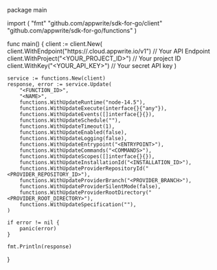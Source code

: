 package main

import (
    "fmt"
    "github.com/appwrite/sdk-for-go/client"
    "github.com/appwrite/sdk-for-go/functions"
)

func main() {
    client := client.New(
        client.WithEndpoint("https://<REGION>.cloud.appwrite.io/v1") // Your API Endpoint
        client.WithProject("<YOUR_PROJECT_ID>") // Your project ID
        client.WithKey("<YOUR_API_KEY>") // Your secret API key
    )

    service := functions.New(client)
    response, error := service.Update(
        "<FUNCTION_ID>",
        "<NAME>",
        functions.WithUpdateRuntime("node-14.5"),
        functions.WithUpdateExecute(interface{}{"any"}),
        functions.WithUpdateEvents([]interface{}{}),
        functions.WithUpdateSchedule(""),
        functions.WithUpdateTimeout(1),
        functions.WithUpdateEnabled(false),
        functions.WithUpdateLogging(false),
        functions.WithUpdateEntrypoint("<ENTRYPOINT>"),
        functions.WithUpdateCommands("<COMMANDS>"),
        functions.WithUpdateScopes([]interface{}{}),
        functions.WithUpdateInstallationId("<INSTALLATION_ID>"),
        functions.WithUpdateProviderRepositoryId("<PROVIDER_REPOSITORY_ID>"),
        functions.WithUpdateProviderBranch("<PROVIDER_BRANCH>"),
        functions.WithUpdateProviderSilentMode(false),
        functions.WithUpdateProviderRootDirectory("<PROVIDER_ROOT_DIRECTORY>"),
        functions.WithUpdateSpecification(""),
    )

    if error != nil {
        panic(error)
    }

    fmt.Println(response)
}

